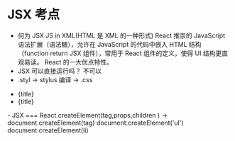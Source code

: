 # JSX 考点

- 何为 JSX
  JS in XML(HTML 是 XML 的一种形式)
  React 推崇的 JavaScript 语法扩展（语法糖），允许在 JavaScript 的代码中嵌入 HTML 结构（function return JSX 组件），常用于 React 组件的定义，使得 UI 结构更直观易读。
  React 的一大优点特性。
- JSX 可以直接运行吗？
  不可以
- .styl -> stylus 编译 -> .css
<ul>
<li key={todo.id}>{title}</li> 
<li key={todo.id}>{title}</li>
</ul>
- JSX === React.createElement(tag,props,children ) -> document.createElement(tag)
  document.createElement('ul')
  document.createElement(li)
